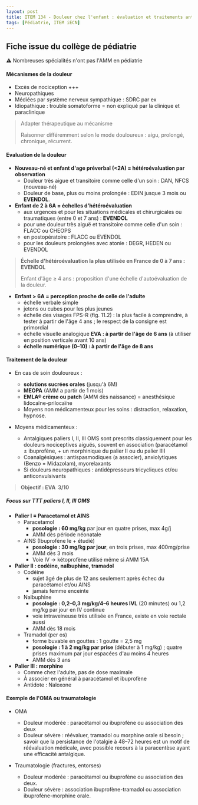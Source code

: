 ```yaml
---
layout: post
title: ITEM 134 - Douleur chez l'enfant : évaluation et traitements antalgiques
tags: [Pédiatrie, ITEM iECN]
---
```



## Fiche issue du collège de pédiatrie

:warning: Nombreuses spécialités n'ont pas l'AMM en pédiatrie

#### Mécanismes de la douleur

- Excès de nociception +++
- Neuropathiques
- Médiées par système nerveux sympathique : SDRC par ex
- Idiopathique : trouble somatoforme = non expliqué par la clinique et paraclinique

> Adapter thérapeutique au mécanisme
>
> Raisonner différemment selon le mode douloureux : aigu, prolongé, chronique, récurrent.



 #### Evaluation de la douleur

- **Nouveau-né et enfant d'age préverbal (<2A) = hétéroévaluation par observation**
  - Douleur très aigue et transitoire comme celle d'un soin : DAN, NFCS (nouveau-né) 
  - Douleur de base, plus ou moins prolongée : EDIN jusque 3 mois ou **EVENDOL**.
- **Enfant de 2 à 6A = échelles d'hétéroévaluation**
  - aux urgences et pour les situations médicales et chirurgicales ou traumatiques (entre 0 et 7 ans) : **EVENDOL**
  - pour une douleur très aiguë et transitoire comme celle d'un soin : FLACC ou CHEOPS 
  - en postopératoire : FLACC ou EVENDOL 
  - pour les douleurs prolongées avec atonie : DEGR, HEDEN ou EVENDOL



> **Échelle d'hétéroévaluation la plus utilisée en France de 0 à 7 ans : EVENDOL**
>
> Enfant d'âge ≥ 4 ans : proposition d'une échelle d'autoévaluation de la douleur.

- **Enfant > 6A = perception proche de celle de l'adulte**
  - échelle verbale simple
  - jetons ou cubes pour les plus jeunes
  - échelle des visages FPS-R (fig. 11.2) : la plus facile à comprendre, à tester à partir de l'âge 4 ans ; le respect de la consigne est primordial 
  - échelle visuelle analogique **EVA : à partir de l'âge de 6 ans** (à utiliser en position verticale
    avant 10 ans) 
  - **échelle numérique (0–10) : à partir de l'âge de 8 ans** 



#### Traitement de la douleur

- En cas de soin douloureux : 
  - **solutions sucrées orales** (jusqu'à 6M) 
  - **MEOPA** (AMM a partir de 1 mois)
  - **EMLA® crème ou patch** (AMM dès naissance) = anesthésique lidocaïne-prilocaïne
  - Moyens non médicamenteux pour les soins : distraction, relaxation, hypnose.



- Moyens médicamenteux :
  - Antalgiques paliers I, II, III OMS sont prescrits classiquement pour les douleurs nociceptives aiguës, souvent en association (paracétamol ± ibuprofène, + un morphinique du palier II ou du palier III)
  - Coanalgésiques : antispasmodiques (a associer), anxiolytiques (Benzo = Midazolam), myorelaxants 
  - Si douleurs neuropathiques : antidépresseurs tricycliques et/ou anticonvulsivants

> **Objectif : EVA <math>≤</math> 3/10**



##### Focus sur TTT paliers I, II, III OMS

- **Palier I = Paracetamol et AINS**
  - Paracetamol
    - **posologie : 60 mg/kg** par jour en quatre prises, max 4g/j 
    - AMM dès période néonatale
  - AINS (Ibuprofène le + étudié)
    - **posologie : 30 mg/kg par jour**, en trois prises, max 400mg/prise
    - AMM dès 3 mois
    - Voie IV -> kétoprofène utilisé même si AMM 15A
- **Palier II : codéine, nalbuphine, tramadol**
  - Codéine 
    - sujet âgé de plus de 12 ans seulement après échec du paracétamol et/ou AINS 
    - jamais femme enceinte
  - Nalbuphine 
    - **posologie : 0,2–0,3 mg/kg/4–6 heures IVL** (20 minutes) ou 1,2 mg/kg par jour en IV continue
    - voie intraveineuse très utilisée en France, existe en voie rectale aussi
    - AMM dès 18 mois
  - Tramadol (per os)
    - forme buvable en gouttes : 1 goutte = 2,5 mg
    - **posologie : 1 à 2 mg/kg par prise** (débuter à 1 mg/kg) ; quatre prises maximum par jour espacées d'au moins 4 heures
    - AMM dès 3 ans
- **Palier III : morphine**
  - Comme chez l'adulte, pas de dose maximale
  - À associer en général à paracétamol et ibuprofène
  - Antidote : Naloxone

#### Exemple de l'OMA ou traumatologie

- OMA
  -  Douleur modérée : paracétamol ou ibuprofène ou association des deux
  - Douleur sévère : réévaluer, tramadol ou morphine orale si besoin ; savoir que la persistance de l'otalgie à 48–72 heures est un motif de réévaluation médicale, avec possible recours à la paracentèse ayant une efficacité antalgique.



- Traumatologie (fractures, entorses)
  - Douleur modérée : paracétamol ou ibuprofène ou association des deux.
  - Douleur sévère : association ibuprofène-tramadol ou association ibuprofène-morphine orale. 